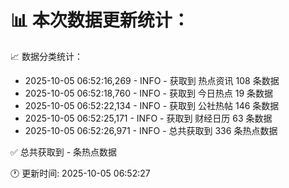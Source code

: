 📊 本次数据更新统计：
==========================

📈 数据分类统计：
- 2025-10-05 06:52:16,269 - INFO - 获取到 热点资讯 108 条数据
- 2025-10-05 06:52:18,760 - INFO - 获取到 今日热点 19 条数据
- 2025-10-05 06:52:22,134 - INFO - 获取到 公社热帖 146 条数据
- 2025-10-05 06:52:25,171 - INFO - 获取到 财经日历 63 条数据
- 2025-10-05 06:52:26,971 - INFO - 总共获取到 336 条热点数据

✅ 总共获取到 - 条热点数据

🕐 更新时间: 2025-10-05 06:52:27
